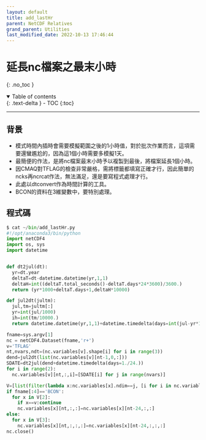 ```yaml
---
layout: default
title: add_lastHr
parent: NetCDF Relatives
grand_parent: Utilities
last_modified_date: 2022-10-13 17:46:44
---
```


# 延長nc檔案之最末小時
{: .no_toc }

<details open markdown="block">
  <summary>
    Table of contents
  </summary>
  {: .text-delta }
- TOC
{:toc}
</details>

---
## 背景
- 模式時間內插時會需要模擬範圍之後的1小時值，對於批次作業而言，這項需要還蠻尷尬的，因為這1個小時需要多模擬1天。
- 最簡便的作法，是將nc檔案最末小時予以複製到最後，將檔案延長1個小時。
- 因CMAQ對TFLAG的檢查非常嚴格，需將標籤都填寫正確才行，因此簡單的ncks再ncrcat作法，無法滿足，還是要寫程式處理才行。
- 此處以dtconvert作為時間計算的工具。
- BCON的資料在3維變數中，要特別處理。

## 程式碼

```python
$ cat ~/bin/add_lastHr.py
#!/opt/anaconda3/bin/python
import netCDF4
import os, sys
import datetime


def dt2jul(dt):
  yr=dt.year
  deltaT=dt-datetime.datetime(yr,1,1)
  deltaH=int((deltaT.total_seconds()-deltaT.days*24*3600)/3600.)
  return (yr*1000+deltaT.days+1,deltaH*10000)

def jul2dt(jultm):
  jul,tm=jultm[:]
  yr=int(jul/1000)
  ih=int(tm/10000.)
  return datetime.datetime(yr,1,1)+datetime.timedelta(days=int(jul-yr*1000-1))+datetime.timedelta(hours=ih)

fname=sys.argv[1]
nc = netCDF4.Dataset(fname,'r+')
v='TFLAG'
nt,nvars,ndt=(nc.variables[v].shape[i] for i in range(3))
dend=jul2dt(list(nc.variables[v][nt-1,0,:]))
SDATE=dt2jul(dend+datetime.timedelta(days=1./24.))
for i in range(2):
  nc.variables[v][nt,:,i]=[SDATE[i] for j in range(nvars)]

V=[list(filter(lambda x:nc.variables[x].ndim==j, [i for i in nc.variables])) for j in [1,2,3,4]]
if fname[:4]=='BCON':
  for x in V[2]:
    if x==v:continue
    nc.variables[x][nt,:,:]=nc.variables[x][nt-24,:,:]
else:
  for x in V[3]:
    nc.variables[x][nt,:,:,:]=nc.variables[x][nt-24,:,:,:]
nc.close()
```
